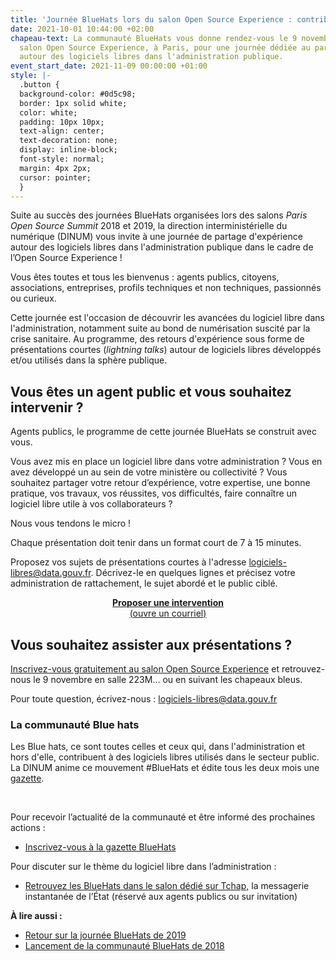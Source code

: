 ```yaml
---
title: 'Journée BlueHats lors du salon Open Source Experience : contribuez !'
date: 2021-10-01 10:44:00 +02:00
chapeau-text: La communauté BlueHats vous donne rendez-vous le 9 novembre 2021 au
  salon Open Source Experience, à Paris, pour une journée dédiée au partage d'expérience
  autour des logiciels libres dans l'administration publique.
event_start_date: 2021-11-09 00:00:00 +01:00
style: |-
  .button {
  background-color: #0d5c98;
  border: 1px solid white;
  color: white;
  padding: 10px 10px;
  text-align: center;
  text-decoration: none;
  display: inline-block;
  font-style: normal;
  margin: 4px 2px;
  cursor: pointer;
  }
---
```


Suite au succès des journées BlueHats organisées lors des salons *Paris Open Source Summit* 2018 et 2019, la direction interministérielle du numérique (DINUM) vous invite à une journée de partage d'expérience autour des logiciels libres dans l'administration publique dans le cadre de l’Open Source Experience !

Vous êtes toutes et tous les bienvenus : agents publics, citoyens, associations, entreprises, profils techniques et non techniques, passionnés ou curieux.

Cette journée est l'occasion de découvrir les avancées du logiciel libre dans l'administration, notamment suite au bond de numérisation suscité par la crise sanitaire. Au programme, des retours d'expérience sous forme de présentations courtes (*lightning talks*) autour de logiciels libres développés et/ou utilisés dans la sphère publique.

## Vous êtes un agent public et vous souhaitez intervenir ?

Agents publics, le programme de cette journée BlueHats se construit avec vous.

Vous avez mis en place un logiciel libre dans votre administration ? Vous en avez développé un au sein de votre ministère ou collectivité ? Vous souhaitez partager votre retour d’expérience, votre expertise, une bonne pratique, vos travaux, vos réussites, vos difficultés, faire connaître un logiciel libre utile à vos collaborateurs ?

Nous vous tendons le micro !

Chaque présentation doit tenir dans un format court de 7 à 15 minutes.

Proposez vos sujets de présentations courtes à l'adresse [logiciels-libres@data.gouv.fr](mailto:logiciels-libres@data.gouv.fr). Décrivez-le en quelques lignes et précisez votre administration de rattachement, le sujet abordé et le public ciblé.

<div align="center"  style="margin-bottom: 20px"><a href="mailto:logiciels-libres@data.gouv.fr"><b>Proposer une intervention</b><br>(ouvre un courriel)</a></div>

## Vous souhaitez assister aux présentations ?

[Inscrivez-vous gratuitement au salon Open Source Experience](https://www.opensource-experience.com/ "Inscrivez-vous gratuitement au salon Open Source Experience - Lien externe") et retrouvez-nous le 9 novembre en salle 223M… ou en suivant les chapeaux bleus.

Pour toute question, écrivez-nous : [logiciels-libres@data.gouv.fr](mailto:logiciels-libres@data.gouv.fr)


<div class="noir encadre"><h3>La communauté Blue hats</h3>
<p>Les Blue hats, ce sont toutes celles et ceux qui, dans l'administration et hors d'elle, contribuent à des logiciels libres utilisés dans le secteur public. La DINUM anime ce mouvement #BlueHats et édite tous les deux mois une <a href="https://infolettres.etalab.gouv.fr/subscribe/bluehats@mail.etalab.studio" alt="gazette - Lien externe">gazette</a>.</p>
<br><p>Pour recevoir l’actualité de la communauté et être informé des prochaines actions :
</p><ul><li><a href="https://infolettres.etalab.gouv.fr/subscribe/bluehats@mail.etalab.studio" alt="Inscrivez-vous à la gazette Bluehats ! - Lien externe">Inscrivez-vous à la gazette BlueHats</a></li></ul><p></p>
<p>Pour discuter sur le thème du logiciel libre dans l’administration :
</p><ul><li><a href="https://www.tchap.gouv.fr/#/room/%23BlueHats21LW8XE:agent.dinum.tchap.gouv.fr" alt="Retrouvez les BlueHats dans le salon dédié sur Tchap - Lien externe">Retrouvez les BlueHats dans le salon dédié sur Tchap,</a> la messagerie instantanée de l’État (réservé aux agents publics ou sur invitation)<p></p></li></ul></div>

**À lire aussi :**
* [Retour sur la journée BlueHats de 2019](https://www.numerique.gouv.fr/agenda/journee-bluehats-dinum-paris-open-source-summit-2019/)
* [Lancement de la communauté BlueHats de 2018](https://www.numerique.gouv.fr/actualites/la-communaute-blue-hats-hackers-dinteret-general-est-lancee-rejoignez-nous/)